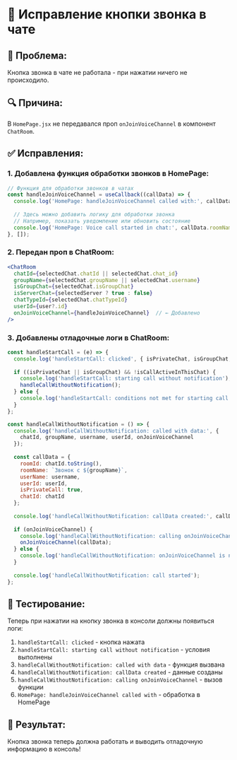 # 🔧 Исправление кнопки звонка в чате

## 🐛 **Проблема:**
Кнопка звонка в чате не работала - при нажатии ничего не происходило.

## 🔍 **Причина:**
В `HomePage.jsx` не передавался проп `onJoinVoiceChannel` в компонент `ChatRoom`.

## ✅ **Исправления:**

### 1. **Добавлена функция обработки звонков в HomePage:**
```javascript
// Функция для обработки звонков в чатах
const handleJoinVoiceChannel = useCallback((callData) => {
  console.log('HomePage: handleJoinVoiceChannel called with:', callData);
  
  // Здесь можно добавить логику для обработки звонка
  // Например, показать уведомление или обновить состояние
  console.log('HomePage: Voice call started in chat:', callData.roomName);
}, []);
```

### 2. **Передан проп в ChatRoom:**
```jsx
<ChatRoom
  chatId={selectedChat.chatId || selectedChat.chat_id}
  groupName={selectedChat.groupName || selectedChat.username}
  isGroupChat={selectedChat.isGroupChat}
  isServerChat={selectedServer ? true : false}
  chatTypeId={selectedChat.chatTypeId}
  userId={user?.id}
  onJoinVoiceChannel={handleJoinVoiceChannel}  // ← Добавлено
/>
```

### 3. **Добавлены отладочные логи в ChatRoom:**
```javascript
const handleStartCall = (e) => {
  console.log('handleStartCall: clicked', { isPrivateChat, isGroupChat, isCallActiveInThisChat, otherUserInCall });
  
  if ((isPrivateChat || isGroupChat) && !isCallActiveInThisChat) {
    console.log('handleStartCall: starting call without notification');
    handleCallWithoutNotification();
  } else {
    console.log('handleStartCall: conditions not met for starting call');
  }
};

const handleCallWithoutNotification = () => {
  console.log('handleCallWithoutNotification: called with data:', { 
    chatId, groupName, username, userId, onJoinVoiceChannel 
  });
  
  const callData = {
    roomId: chatId.toString(),
    roomName: `Звонок с ${groupName}`,
    userName: username,
    userId: userId,
    isPrivateCall: true,
    chatId: chatId
  };
  
  console.log('handleCallWithoutNotification: callData created:', callData);
  
  if (onJoinVoiceChannel) {
    console.log('handleCallWithoutNotification: calling onJoinVoiceChannel');
    onJoinVoiceChannel(callData);
  } else {
    console.log('handleCallWithoutNotification: onJoinVoiceChannel is not available');
  }
  
  console.log('handleCallWithoutNotification: call started');
};
```

## 🧪 **Тестирование:**

Теперь при нажатии на кнопку звонка в консоли должны появиться логи:
1. `handleStartCall: clicked` - кнопка нажата
2. `handleStartCall: starting call without notification` - условия выполнены
3. `handleCallWithoutNotification: called with data` - функция вызвана
4. `handleCallWithoutNotification: callData created` - данные созданы
5. `handleCallWithoutNotification: calling onJoinVoiceChannel` - вызов функции
6. `HomePage: handleJoinVoiceChannel called with` - обработка в HomePage

## 🚀 **Результат:**
Кнопка звонка теперь должна работать и выводить отладочную информацию в консоль!
